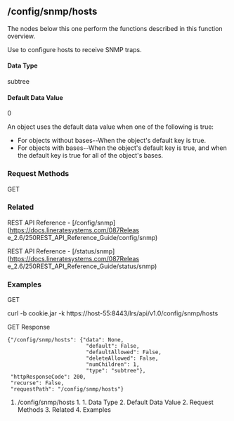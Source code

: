 ## /config/snmp/hosts

The nodes below this one perform the functions described in this function
overview.

Use to configure hosts to receive SNMP traps.

#### Data Type

subtree

#### Default Data Value

0

An object uses the default data value when one of the following is true:

  * For objects without bases--When the object's default key is true.
  * For objects with bases--When the object's default key is true, and when the default key is true for all of the object's bases.

### Request Methods

GET

### Related

REST API Reference - [/config/snmp](https://docs.lineratesystems.com/087Releas
e_2.6/250REST_API_Reference_Guide/config/snmp)

REST API Reference - [/status/snmp](https://docs.lineratesystems.com/087Releas
e_2.6/250REST_API_Reference_Guide/status/snmp)

### Examples

GET

curl -b cookie.jar -k https://host-55:8443/lrs/api/v1.0/config/snmp/hosts

GET Response

    
    
    {"/config/snmp/hosts": {"data": None,
                             "default": False,
                             "defaultAllowed": False,
                             "deleteAllowed": False,
                             "numChildren": 1,
                             "type": "subtree"},
     "httpResponseCode": 200,
     "recurse": False,
     "requestPath": "/config/snmp/hosts"}
    

  1. /config/snmp/hosts
    1.       1. Data Type
      2. Default Data Value
    2. Request Methods
    3. Related
    4. Examples

